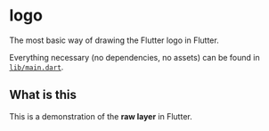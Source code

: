 # logo

The most basic way of drawing the Flutter logo in Flutter.

Everything necessary (no dependencies, no assets) can be found in [`lib/main.dart`](https://github.com/creativecreatorormaybenot/logo/blob/master/lib/main.dart).

## What is this

This is a demonstration of the **raw layer** in Flutter.
